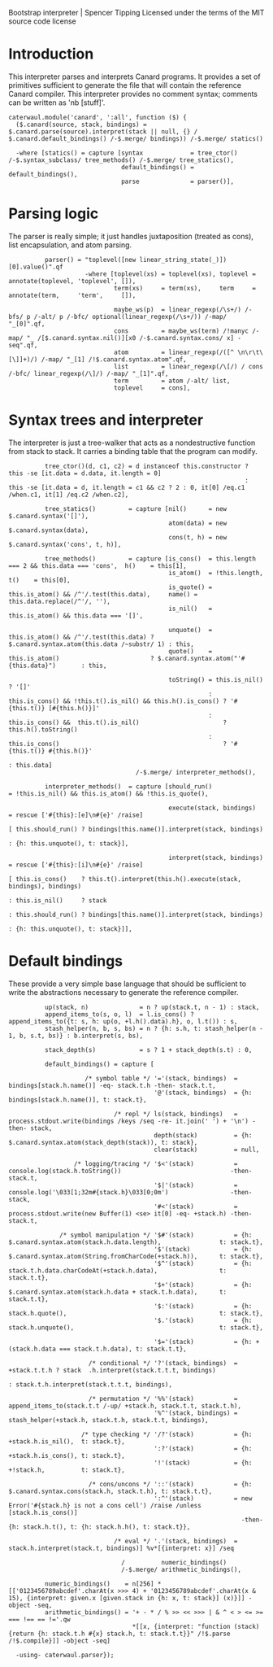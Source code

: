 Bootstrap interpreter | Spencer Tipping
Licensed under the terms of the MIT source code license

# Introduction

This interpreter parses and interprets Canard programs. It provides a set of primitives sufficient to generate the file that will contain the reference Canard compiler. This interpreter
provides no comment syntax; comments can be written as 'nb [stuff]'.

    caterwaul.module('canard', ':all', function ($) {
      ($.canard(source, stack, bindings) = $.canard.parse(source).interpret(stack || null, {} / $.canard.default_bindings() /-$.merge/ bindings)) /-$.merge/ statics()

      -where [statics() = capture [syntax             = tree_ctor() /-$.syntax_subclass/ tree_methods() /-$.merge/ tree_statics(),
                                   default_bindings() = default_bindings(),
                                   parse              = parser()],

# Parsing logic

The parser is really simple; it just handles juxtaposition (treated as cons), list encapsulation, and atom parsing.

              parser() = "toplevel([new linear_string_state(_)])[0].value()".qf
                         -where [toplevel(xs) = toplevel(xs), toplevel = annotate(toplevel, 'toplevel', []),
                                 term(xs)     = term(xs),     term     = annotate(term,     'term',     []),

                                 maybe_ws(p)  = linear_regexp(/\s+/) /-bfs/ p /-alt/ p /-bfc/ optional(linear_regexp(/\s+/)) /-map/ "_[0]".qf,
                                 cons         = maybe_ws(term) /!manyc /-map/ "_ /[$.canard.syntax.nil()][x0 /-$.canard.syntax.cons/ x] -seq".qf,
                                 atom         = linear_regexp(/([^ \n\r\t\[\]]+)/) /-map/ "_[1] /!$.canard.syntax.atom".qf,
                                 list         = linear_regexp(/\[/) / cons /-bfc/ linear_regexp(/\]/) /-map/ "_[1]".qf,
                                 term         = atom /-alt/ list,
                                 toplevel     = cons],

# Syntax trees and interpreter

The interpreter is just a tree-walker that acts as a nondestructive function from stack to stack. It carries a binding table that the program can modify.

              tree_ctor()(d, c1, c2) = d instanceof this.constructor ? this -se [it.data = d.data, it.length = 0]
                                                                     : this -se [it.data = d, it.length = c1 && c2 ? 2 : 0, it[0] /eq.c1 /when.c1, it[1] /eq.c2 /when.c2],

              tree_statics()         = capture [nil()      = new $.canard.syntax('[]'),
                                                atom(data) = new $.canard.syntax(data),
                                                cons(t, h) = new $.canard.syntax('cons', t, h)],

              tree_methods()         = capture [is_cons()  = this.length === 2 && this.data === 'cons',  h()    = this[1],
                                                is_atom()  = !this.length,                               t()    = this[0],
                                                is_quote() = this.is_atom() && /^'/.test(this.data),     name() = this.data.replace(/^'/, ''),
                                                is_nil()   = this.is_atom() && this.data === '[]',

                                                unquote()  = this.is_atom() && /^'/.test(this.data) ? $.canard.syntax.atom(this.data /~substr/ 1) : this,
                                                quote()    = this.is_atom()                         ? $.canard.syntax.atom("'#{this.data}")       : this,

                                                toString() = this.is_nil()                                              ? '[]'
                                                           : this.is_cons() && !this.t().is_nil() && this.h().is_cons() ? '#{this.t()} [#{this.h()}]'
                                                           : this.is_cons() &&  this.t().is_nil()                       ? this.h().toString()
                                                           : this.is_cons()                                             ? '#{this.t()} #{this.h()}'
                                                                                                                        : this.data]
                                       /-$.merge/ interpreter_methods(),

              interpreter_methods()  = capture [should_run()               = !this.is_nil() && this.is_atom() && !this.is_quote(),

                                                execute(stack, bindings)   = rescue ['#{this}:[e]\n#{e}' /raise]
                                                                           [ this.should_run() ? bindings[this.name()].interpret(stack, bindings)
                                                                                               : {h: this.unquote(), t: stack}],

                                                interpret(stack, bindings) = rescue ['#{this}:[i]\n#{e}' /raise]
                                                                           [ this.is_cons()    ? this.t().interpret(this.h().execute(stack, bindings), bindings)
                                                                           : this.is_nil()     ? stack
                                                                           : this.should_run() ? bindings[this.name()].interpret(stack, bindings)
                                                                                               : {h: this.unquote(), t: stack}]],

# Default bindings

These provide a very simple base language that should be sufficient to write the abstractions necessary to generate the reference compiler.

              up(stack, n)              = n ? up(stack.t, n - 1) : stack,
              append_items_to(s, o, l)  = l.is_cons() ? append_items_to({t: s, h: up(o, +l.h().data).h}, o, l.t()) : s,
              stash_helper(n, b, s, bs) = n ? {h: s.h, t: stash_helper(n - 1, b, s.t, bs)} : b.interpret(s, bs),

              stack_depth(s)            = s ? 1 + stack_depth(s.t) : 0,

              default_bindings() = capture [

                         /* symbol table */ '='(stack, bindings)  = bindings[stack.h.name()] -eq- stack.t.h -then- stack.t.t,
                                            '@'(stack, bindings)  = {h: bindings[stack.h.name()], t: stack.t},

                                 /* repl */ ls(stack, bindings)   = process.stdout.write(bindings /keys /seq -re- it.join(' ') + '\n') -then- stack,
                                            depth(stack)          = {h: $.canard.syntax.atom(stack_depth(stack)), t: stack},
                                            clear(stack)          = null,

                      /* logging/tracing */ '$<'(stack)           = console.log(stack.h.toString())                              -then- stack.t,
                                            '$|'(stack)           = console.log('\033[1;32m#{stack.h}\033[0;0m')                 -then- stack,
                                            '#<'(stack)           = process.stdout.write(new Buffer(1) <se> it[0] -eq- +stack.h) -then- stack.t,

                  /* symbol manipulation */ '$#'(stack)           = {h: $.canard.syntax.atom(stack.h.data.length),                t: stack.t},
                                            '$'(stack)            = {h: $.canard.syntax.atom(String.fromCharCode(+stack.h)),      t: stack.t},
                                            '$^'(stack)           = {h: stack.t.h.data.charCodeAt(+stack.h.data),                 t: stack.t.t},
                                            '$+'(stack)           = {h: $.canard.syntax.atom(stack.h.data + stack.t.h.data),      t: stack.t.t},
                                            '$:'(stack)           = {h: stack.h.quote(),                                          t: stack.t},
                                            '$.'(stack)           = {h: stack.h.unquote(),                                        t: stack.t},

                                            '$='(stack)           = {h: +(stack.h.data === stack.t.h.data), t: stack.t.t},

                          /* conditional */ '?'(stack, bindings)  = +stack.t.t.h ? stack  .h.interpret(stack.t.t.t, bindings)
                                                                                 : stack.t.h.interpret(stack.t.t.t, bindings),

                          /* permutation */ '%%'(stack)           = append_items_to(stack.t.t /-up/ +stack.h, stack.t.t, stack.t.h),
                                            '%^'(stack, bindings) = stash_helper(+stack.h, stack.t.h, stack.t.t, bindings),

                        /* type checking */ '/?'(stack)           = {h: +stack.h.is_nil(),  t: stack.t},
                                            ':?'(stack)           = {h: +stack.h.is_cons(), t: stack.t},
                                            '!'(stack)            = {h: +!stack.h,          t: stack.t},

                          /* cons/uncons */ '::'(stack)           = {h: $.canard.syntax.cons(stack.h, stack.t.h), t: stack.t.t},
                                            ':^'(stack)           = new Error('#{stack.h} is not a cons cell') /raise /unless [stack.h.is_cons()]
                                                                    -then- {h: stack.h.t(), t: {h: stack.h.h(), t: stack.t}},

                                 /* eval */ '.'(stack, bindings)  = stack.h.interpret(stack.t, bindings)] %v*[{interpret: x}] /seq

                                   /          numeric_bindings()
                                   /-$.merge/ arithmetic_bindings(),

              numeric_bindings()    = n[256] *[['0123456789abcdef'.charAt(x >>> 4) + '0123456789abcdef'.charAt(x & 15), {interpret: given.x [given.stack in {h: x, t: stack}] (x)}]] -object -seq,
              arithmetic_bindings() = '+ - * / % >> << >>> | & ^ < > <= >= === !== == !='.qw
                                      *[[x, {interpret: "function (stack) {return {h: stack.t.h #{x} stack.h, t: stack.t.t}}" /!$.parse /!$.compile}]] -object -seq]

      -using- caterwaul.parser});
